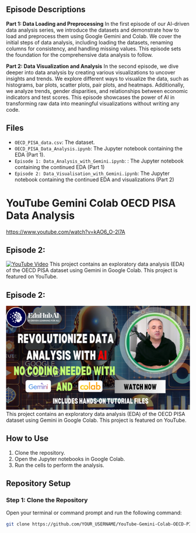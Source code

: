 ## Episode Descriptions

**Part 1: Data Loading and Preprocessing**
In the first episode of our AI-driven data analysis series, we introduce the datasets and demonstrate how to load and preprocess them using Google Gemini and Colab. We cover the initial steps of data analysis, including loading the datasets, renaming columns for consistency, and handling missing values. This episode sets the foundation for the comprehensive data analysis to follow.

**Part 2: Data Visualization and Analysis**
In the second episode, we dive deeper into data analysis by creating various visualizations to uncover insights and trends. We explore different ways to visualize the data, such as histograms, bar plots, scatter plots, pair plots, and heatmaps. Additionally, we analyze trends, gender disparities, and relationships between economic indicators and test scores. This episode showcases the power of AI in transforming raw data into meaningful visualizations without writing any code.

## Files

- `OECD_PISA_data.csv`: The dataset.
- `OECD_PISA_Data_Analysis.ipynb`: The Jupyter notebook containing the EDA (Part 1).
- `Episode 1: Data_Analysis_with_Gemini.ipynb`: : The Jupyter notebook containing the continued EDA (Part 1)
- `Episode 2: Data_Visualisation_with_Gemini.ipynb`: The Jupyter notebook containing the continued EDA and visualizations (Part 2)
# YouTube Gemini Colab OECD PISA Data Analysis
https://www.youtube.com/watch?v=kAO6_O-2l7A
## Episode 2:
[![YouTube Video](Thumbnail2.png)](https://www.youtube.com/watch?v=kAO6_O-2l7A)
This project contains an exploratory data analysis (EDA) of the OECD PISA dataset using Gemini in Google Colab. This project is featured on YouTube.
## Episode 2:
[![YouTube Video](Thumbnail.png)](https://www.youtube.com/watch?v=XnWkApaKzkc)
This project contains an exploratory data analysis (EDA) of the OECD PISA dataset using Gemini in Google Colab. This project is featured on YouTube.
## How to Use

1. Clone the repository.
2. Open the Jupyter notebooks in Google Colab.
3. Run the cells to perform the analysis.

## Repository Setup

### Step 1: Clone the Repository

Open your terminal or command prompt and run the following command:

```sh
git clone https://github.com/YOUR_USERNAME/YouTube-Gemini-Colab-OECD-PISA-Data-Analysis.git
